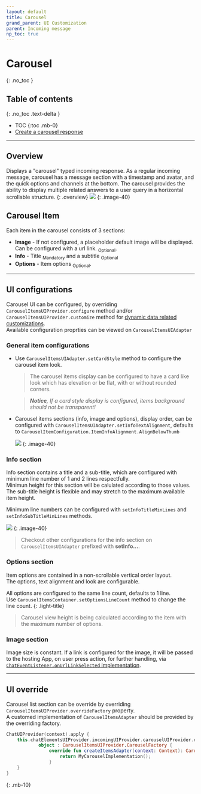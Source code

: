 ```yaml
---
layout: default
title: Carousel
grand_parent: UI Customization
parent: Incoming message 
np_toc: true
---
```


# Carousel 
{: .no_toc }

## Table of contents
{: .no_toc .text-delta }

- TOC
{:toc .mb-0}
- [Create a carousel response](https://support.bold360.com/bold360/help/how-to-create-an-image-gallery-in-conversational-articles)

---

## Overview
Displays a "carousel" typed incoming response. 
As a regular incoming message, carousel has a message section with a timestamp and avatar, and the quick options and channels at the bottom. The carousel provides the ability to display multiple related answers to a user query in a horizontal scrollable structure.
{: .overview}
![](/assets/carousel.png)
{: .image-40}


## Carousel Item
Each item in the carousel consists of 3 sections: 
- **Image** - If not configured, a placeholder default image will be displayed.
    Can be configured with a url link. <sub>Optional</sub>.
- **Info** - Title <sub>Mandatory</sub> and a subtitle <sub>Optional</sub> 
- **Options** - Item options <sub>Optional</sub>.

---

## UI configurations
Carousel UI can be configured, by overriding `CarouselItemsUIProvider.configure` method and/or `CarouselItemsUIProvider.customize` method for [dynamic data related customizations](/docs/chat-configuration/ui-cutomization/how-it-works#customize).   
Available configuration proprties can be viewed on `CarouselItemsUIAdapter`

### General item configurations
- Use `CarouselItemsUIAdapter.setCardStyle` method to configure the carousel item look. 
  > The carousel items display can be configured to have a card like look which has elevation or be flat, with or without rounded corners. 

  >_**Notice**, If a card style display is configured, items background should not be transparent!_

- Carousel items sections (info, image and options), display order, can be configured with `CarouselItemsUIAdapter.setInfoTextAlignment`, defaults to `CarouselItemConfiguration.ItemInfoAlignment.AlignBelowThumb` 

  ![](/assets/customed-carousel.png)
  {: .image-40}


### Info section
Info section contains a title and a sub-title, which are configured with minimum line number of 1 and 2 lines respectfully.   
Minimun height for this section will be calulated according to those values.
The sub-title height is flexible and may stretch to the maximum available item height.

Minimum line numbers can be configured with `setInfoTitleMinLines` and `setInfoSubTitleMinLines` methods.

![](/assets/carousel-info.png)
{: .image-40}

> Checkout other configurations for the info section on `CarouselItemsUIAdapter` prefixed with **setInfo...**.

### Options section
Item options are contained in a non-scrollable vertical order layout.  
The options, text alignment and look are configurable.

All options are configured to the same line count, defaults to 1 line.   
Use `CarouselItemsContainer.setOptionsLineCount` method to change the line count.
{: .light-title}   
> Carousel view height is being calculated according to the item with the maximum number of options.

### Image section
Image size is constant. 
If a link is configured for the image, it will be passed to the hosting App, on user press action, for further handling, via [`ChatEventListener.onUrlLinkSelected` implementation](/docs/chat-configuration/tracking-events/events-and-notifications#listening-to-url-navigation).

---

## UI override
Carousel list section can be override by overriding `CarouselItemsUIProvider.overrideFactory` property.    
A customed implementation of `CarouselItemsAdapter` should be provided by the overriding factory.

```kotlin
ChatUIProvider(context).apply {
    this.chatElementsUIProvider.incomingUIProvider.carouselUIProvider.overrideFactory =
            object : CarouselItemsUIProvider.CarouselFactory {
                override fun createItemsAdapter(context: Context): CarouselItemsAdapter {
                    return MyCarouselImplementation();
                }
    }
}
```     
{: .mb-10}       
